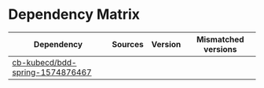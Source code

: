 # Dependency Matrix

Dependency | Sources | Version | Mismatched versions
---------- | ------- | ------- | -------------------
[cb-kubecd/bdd-spring-1574876467](https://github.com/cb-kubecd/bdd-spring-1574876467.git) |  | []() | 
